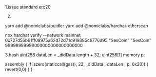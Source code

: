 1.issue standard erc20

2.
yarn add @nomiclabs/buidler
yarn add @nomiclabs/hardhat-etherscan

npx hardhat verify --network mainnet 0x727d56b61ff08975a62d72d71c919385c8776d95 "SexCoin" "SexCoin" 99999999999000000000000000000


3.hash
uint256 dataLen = _didData.length + 32;
uint256[1] memory p;

assembly {
    if iszero(staticcall(gas(), 22, _didData , dataLen , p, 0x20)) {
        revert(0,0)
    }
}

